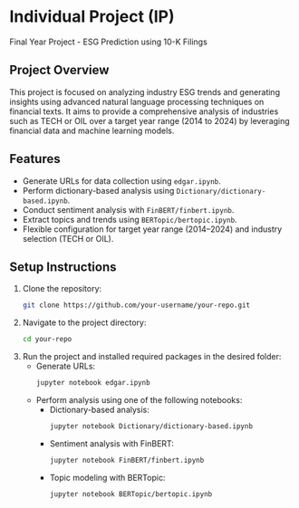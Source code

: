 # Individual Project (IP)

Final Year Project - ESG Prediction using 10-K Filings

## Project Overview
This project is focused on analyzing industry ESG trends and generating insights using advanced natural language processing techniques on financial texts. It aims to provide a comprehensive analysis of industries such as TECH or OIL over a target year range (2014 to 2024) by leveraging financial data and machine learning models.

## Features
- Generate URLs for data collection using `edgar.ipynb`.
- Perform dictionary-based analysis using `Dictionary/dictionary-based.ipynb`.
- Conduct sentiment analysis with `FinBERT/finbert.ipynb`.
- Extract topics and trends using `BERTopic/bertopic.ipynb`.
- Flexible configuration for target year range (2014–2024) and industry selection (TECH or OIL).

## Setup Instructions
1. Clone the repository:
    ```bash
    git clone https://github.com/your-username/your-repo.git
    ```
2. Navigate to the project directory:
    ```bash
    cd your-repo
    ```
3. Run the project and installed required packages in the desired folder:
    - Generate URLs:
        ```bash
        jupyter notebook edgar.ipynb
        ```
    - Perform analysis using one of the following notebooks:
        - Dictionary-based analysis:
            ```bash
            jupyter notebook Dictionary/dictionary-based.ipynb
            ```
        - Sentiment analysis with FinBERT:
            ```bash
            jupyter notebook FinBERT/finbert.ipynb
            ```
        - Topic modeling with BERTopic:
            ```bash
            jupyter notebook BERTopic/bertopic.ipynb
            ```